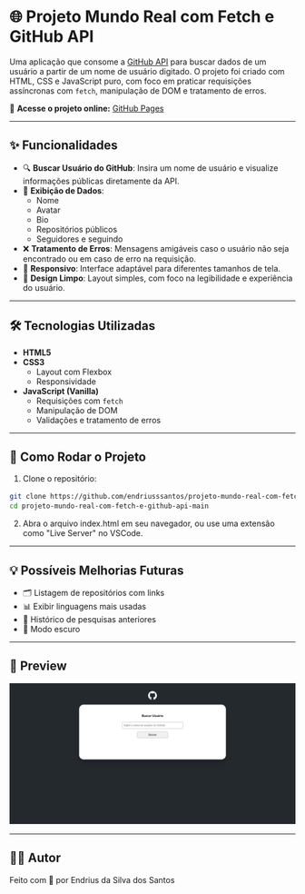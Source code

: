 # 🌐 Projeto Mundo Real com Fetch e GitHub API

Uma aplicação que consome a [GitHub API](https://api.github.com) para buscar dados de um usuário a partir de um nome de usuário digitado. O projeto foi criado com HTML, CSS e JavaScript puro, com foco em praticar requisições assíncronas com `fetch`, manipulação de DOM e tratamento de erros.

🔗 **Acesse o projeto online:** [GitHub Pages](https://endriusssantos.github.io/projeto-mundo-real-com-fetch-e-github-api-main/)

---

## ✨ Funcionalidades

- 🔍 **Buscar Usuário do GitHub**: Insira um nome de usuário e visualize informações públicas diretamente da API.
- 📄 **Exibição de Dados**:
  - Nome
  - Avatar
  - Bio
  - Repositórios públicos
  - Seguidores e seguindo
- ❌ **Tratamento de Erros**: Mensagens amigáveis caso o usuário não seja encontrado ou em caso de erro na requisição.
- 📱 **Responsivo**: Interface adaptável para diferentes tamanhos de tela.
- 🎨 **Design Limpo**: Layout simples, com foco na legibilidade e experiência do usuário.

---

## 🛠️ Tecnologias Utilizadas

- **HTML5**
- **CSS3**
  - Layout com Flexbox
  - Responsividade
- **JavaScript (Vanilla)**
  - Requisições com `fetch`
  - Manipulação de DOM
  - Validações e tratamento de erros

---

## 🚀 Como Rodar o Projeto

1. Clone o repositório:

```bash
git clone https://github.com/endriusssantos/projeto-mundo-real-com-fetch-e-github-api-main
cd projeto-mundo-real-com-fetch-e-github-api-main
```

2. Abra o arquivo index.html em seu navegador, ou use uma extensão como "Live Server" no VSCode.

---

## 💡 Possíveis Melhorias Futuras

- 🗂️ Listagem de repositórios com links
- 📊 Exibir linguagens mais usadas
- 🔁 Histórico de pesquisas anteriores
- 🌙 Modo escuro

---

## 📸 Preview

![Preview GitHub API](./src/images/preview.png)

---

## 🧑‍💻 Autor

Feito com 💙 por Endrius da Silva dos Santos
